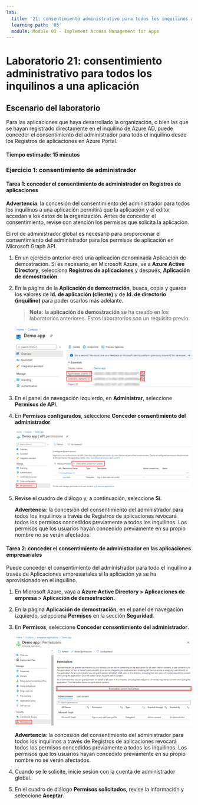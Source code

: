```yaml
---
lab:
  title: '21: consentimiento administrativo para todos los inquilinos a una aplicación'
  learning path: '03'
  module: Module 03 - Implement Access Management for Apps
---
```


# Laboratorio 21: consentimiento administrativo para todos los inquilinos a una aplicación

## Escenario del laboratorio

Para las aplicaciones que haya desarrollado la organización, o bien las que se hayan registrado directamente en el inquilino de Azure AD, puede conceder el consentimiento del administrador para todo el inquilino desde los Registros de aplicaciones en Azure Portal.

#### Tiempo estimado: 15 minutos

### Ejercicio 1: consentimiento de administrador

#### Tarea 1: conceder el consentimiento de administrador en Registros de aplicaciones

   **Advertencia**: la concesión del consentimiento del administrador para todos los inquilinos a una aplicación permitirá que la aplicación y el editor accedan a los datos de la organización. Antes de conceder el consentimiento, revise con atención los permisos que solicita la aplicación.

El rol de administrador global es necesario para proporcionar el consentimiento del administrador para los permisos de aplicación en Microsoft Graph API.

1. En un ejercicio anterior creó una aplicación denominada Aplicación de demostración. Si es necesario, en Microsoft Azure, ve a **Azure Active Directory**, selecciona **Registros de aplicaciones** y después, **Aplicación de demostración**.


2. En la página de la **Aplicación de demostración**, busca, copia y guarda los valores de **Id. de aplicación (cliente)** y de **Id. de directorio (inquilino)** para poder usarlos más adelante.

    >**Nota**: **la aplicación de demostración** se ha creado en los laboratorios anteriores. Estos laboratorios son un requisito previo.

    ![Captura de pantalla que muestra la página Aplicación de demostración con el Id. de directorio resaltado](./media/lp3-mod3-demo-app-directory-id.png)

3. En el panel de navegación izquierdo, en **Administrar**, seleccione **Permisos de API**.

4. En **Permisos configurados**, seleccione **Conceder consentimiento del administrador**.

    ![Captura de pantalla que muestra la página de permisos de API con la opción Conceder consentimiento del administrador para Contoso resaltada](./media/lp3-mod3-api-permissions-admin-consent.png)

5. Revise el cuadro de diálogo y, a continuación, seleccione **Sí**.

   **Advertencia**: la concesión del consentimiento del administrador para todos los inquilinos a través de Registros de aplicaciones revocará todos los permisos concedidos previamente a todos los inquilinos. Los permisos que los usuarios hayan concedido previamente en su propio nombre no se verán afectados.

#### Tarea 2: conceder el consentimiento de administrador en las aplicaciones empresariales

Puede conceder el consentimiento del administrador para todo el inquilino a través de Aplicaciones empresariales si la aplicación ya se ha aprovisionado en el inquilino.

1. En Microsoft Azure, vaya a **Azure Active Directory > Aplicaciones de empresa > Aplicación de demostración.**

2. En la página **Aplicación de demostración**, en el panel de navegación izquierdo, selecciona **Permisos** en la sección **Seguridad**.

3. En **Permisos**, seleccione **Conceder consentimiento del administrador**.

    ![Captura de pantalla que muestra la página de permisos de la aplicación de demostración con la opción Conceder consentimiento del administrador para Contoso resaltada.](./media/lp3-mod3-grant-admin-consent-in-enterprise-app.png)

   **Advertencia**: la concesión del consentimiento del administrador para todos los inquilinos a través de Registros de aplicaciones revocará todos los permisos concedidos previamente a todos los inquilinos. Los permisos que los usuarios hayan concedido previamente en su propio nombre no se verán afectados.

4. Cuando se le solicite, inicie sesión con la cuenta de administrador global.

5. En el cuadro de diálogo **Permisos solicitados**, revise la información y seleccione **Aceptar**.
